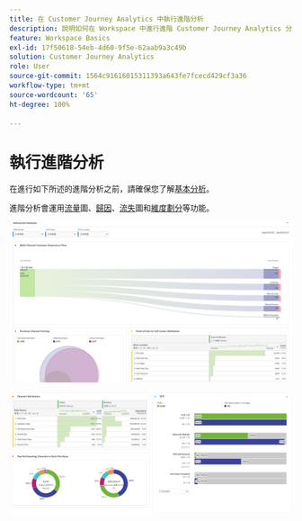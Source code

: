```yaml
---
title: 在 Customer Journey Analytics 中執行進階分析
description: 說明如何在 Workspace 中進行進階 Customer Journey Analytics 分析。
feature: Workspace Basics
exl-id: 17f50618-54eb-4d60-9f5e-62aab9a3c49b
solution: Customer Journey Analytics
role: User
source-git-commit: 1564c91616015311393a643fe7fcecd429cf3a36
workflow-type: tm+mt
source-wordcount: '65'
ht-degree: 100%

---
```


# 執行進階分析

在進行如下所述的進階分析之前，請確保您了解[基本分析](/help/analysis-workspace/perform-basic-analysis.md)。

進階分析會運用[流量](/help/analysis-workspace/visualizations/c-flow/flow.md)圖、[歸因](/help/analysis-workspace/c-panels/attribution.md)、[流失](/help/analysis-workspace/visualizations/fallout/fallout-flow.md)圖和[維度劃分](/help/components/dimensions/t-breakdown-fa.md)等功能。

![在流量圖中顯示的進階分析。](assets/cja-adv-analysis1.png)

![多個視覺效果範例，例如環形圖、文氏圖和堆疊長條圖。](assets/cja-adv-analysis2.png)

